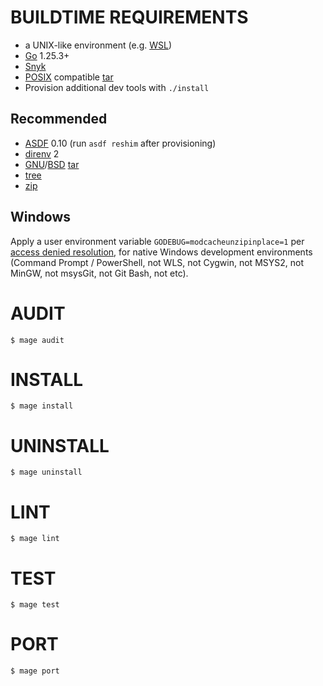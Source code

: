 # BUILDTIME REQUIREMENTS

* a UNIX-like environment (e.g. [WSL](https://learn.microsoft.com/en-us/windows/wsl/))
* [Go](https://go.dev/) 1.25.3+
* [Snyk](https://snyk.io/)
* [POSIX](https://pubs.opengroup.org/onlinepubs/9799919799/) compatible [tar](https://en.wikipedia.org/wiki/Tar_(computing))
* Provision additional dev tools with `./install`

## Recommended

* [ASDF](https://asdf-vm.com/) 0.10 (run `asdf reshim` after provisioning)
* [direnv](https://direnv.net/) 2
* [GNU](https://www.gnu.org/)/[BSD](https://en.wikipedia.org/wiki/Berkeley_Software_Distribution) [tar](https://en.wikipedia.org/wiki/Tar_(computing))
* [tree](https://en.wikipedia.org/wiki/Tree_(command))
* [zip](https://infozip.sourceforge.net/)

## Windows

Apply a user environment variable `GODEBUG=modcacheunzipinplace=1` per [access denied resolution](https://github.com/golang/go/wiki/Modules/e93463d3e853031af84204dc5d3e2a9a710a7607#go-115), for native Windows development environments (Command Prompt / PowerShell, not WLS, not Cygwin, not MSYS2, not MinGW, not msysGit, not Git Bash, not etc).

# AUDIT

```console
$ mage audit
```

# INSTALL

```console
$ mage install
```

# UNINSTALL

```console
$ mage uninstall
```

# LINT

```console
$ mage lint
```

# TEST

```console
$ mage test
```

# PORT

```console
$ mage port
```
